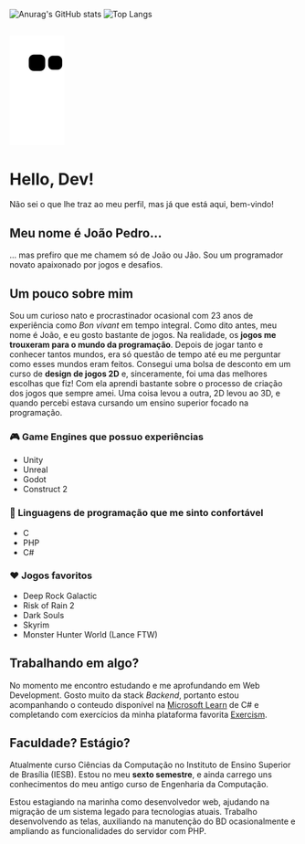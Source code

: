 ![Anurag's GitHub stats](https://github-readme-stats.vercel.app/api?username=Alylaxy&count_private=true&show_icons=true&theme=merko&include_all_commits=true&custom_title=Stats%20do%20Jão)
![Top Langs](https://github-readme-stats.vercel.app/api/top-langs/?username=Alylaxy&theme=dark&layout=compact&custom_title=Minhas%20linguagens%20mais%20usadas)

##

![Snake animation](https://github.com/Alylaxy/Alylaxy/blob/output/github-contribution-grid-snake.svg)

##

# Hello, Dev!

Não sei o que lhe traz ao meu perfil, mas já que está aqui, bem-vindo!

## Meu nome é João Pedro...

... mas prefiro que me chamem só de João ou Jão. Sou um programador novato apaixonado por jogos e desafios.

## Um pouco sobre mim

Sou um curioso nato e procrastinador ocasional com 23 anos de experiência como _Bon vivant_ em tempo integral. Como dito antes, meu nome é João, e eu gosto bastante de jogos. Na realidade, os **jogos me trouxeram para o mundo da programação**. Depois de jogar tanto e conhecer tantos mundos, era só questão de tempo até eu me perguntar como esses mundos eram feitos. Consegui uma bolsa de desconto em um curso de **design de jogos 2D** e, sinceramente, foi uma das melhores escolhas que fiz! Com ela aprendi bastante sobre o processo de criação dos jogos que sempre amei. Uma coisa levou a outra, 2D levou ao 3D, e quando percebi estava cursando um ensino superior focado na programação.

### 🎮 Game Engines que possuo experiências

- Unity
- Unreal
- Godot
- Construct 2

### 🥰 Linguagens de programação que me sinto confortável

- C
- PHP
- C#

### ❤️ Jogos favoritos

- Deep Rock Galactic
- Risk of Rain 2
- Dark Souls
- Skyrim
- Monster Hunter World (Lance FTW)

## Trabalhando em algo?

No momento me encontro estudando e me aprofundando em Web Development. Gosto muito da stack _Backend_, portanto estou acompanhando o conteudo disponível na [Microsoft Learn](https://learn.microsoft.com/pt-br/users/joopedrosousanogueira-1070/) de C# e completando com exercícios da minha plataforma favorita [Exercism](https://exercism.org/profiles/O-Recruta).

## Faculdade? Estágio?

Atualmente curso Ciências da Computação no Instituto de Ensino Superior de Brasília (IESB). Estou no meu **sexto semestre**, e ainda carrego uns conhecimentos do meu antigo curso de Engenharia da Computação.

Estou estagiando na marinha como desenvolvedor web, ajudando na migração de um sistema legado para tecnologias atuais. Trabalho desenvolvendo as telas, auxiliando na manutenção do BD ocasionalmente e ampliando as funcionalidades do servidor com PHP.
